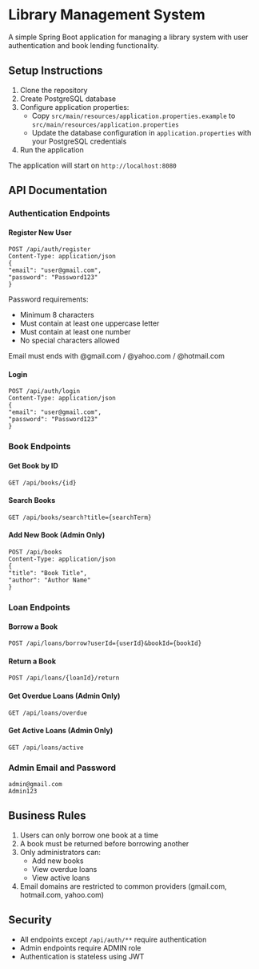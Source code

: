 # Library Management System

A simple Spring Boot application for managing a library system with user authentication and book lending functionality.

## Setup Instructions

1. Clone the repository
2. Create PostgreSQL database
3. Configure application properties:
   - Copy `src/main/resources/application.properties.example` to `src/main/resources/application.properties`
   - Update the database configuration in `application.properties` with your PostgreSQL credentials
4. Run the application


The application will start on `http://localhost:8080`

## API Documentation

### Authentication Endpoints

#### Register New User

```
POST /api/auth/register
Content-Type: application/json
{
"email": "user@gmail.com",
"password": "Password123"
}
```
Password requirements:
- Minimum 8 characters
- Must contain at least one uppercase letter
- Must contain at least one number
- No special characters allowed

Email must ends with @gmail.com / @yahoo.com / @hotmail.com

#### Login
```
POST /api/auth/login
Content-Type: application/json
{
"email": "user@gmail.com",
"password": "Password123"
}
```
### Book Endpoints

#### Get Book by ID
```
GET /api/books/{id}
```

#### Search Books
```
GET /api/books/search?title={searchTerm}
```

#### Add New Book (Admin Only)
```
POST /api/books
Content-Type: application/json
{
"title": "Book Title",
"author": "Author Name"
}
```

### Loan Endpoints

#### Borrow a Book
```
POST /api/loans/borrow?userId={userId}&bookId={bookId}
```

#### Return a Book
```
POST /api/loans/{loanId}/return
```

#### Get Overdue Loans (Admin Only)
```
GET /api/loans/overdue
```

#### Get Active Loans (Admin Only)
```
GET /api/loans/active
```
### Admin Email and Password

```
admin@gmail.com
Admin123
```

## Business Rules

1. Users can only borrow one book at a time
2. A book must be returned before borrowing another
3. Only administrators can:
   - Add new books
   - View overdue loans
   - View active loans
4. Email domains are restricted to common providers (gmail.com, hotmail.com, yahoo.com)

## Security

- All endpoints except `/api/auth/**` require authentication
- Admin endpoints require ADMIN role
- Authentication is stateless using JWT